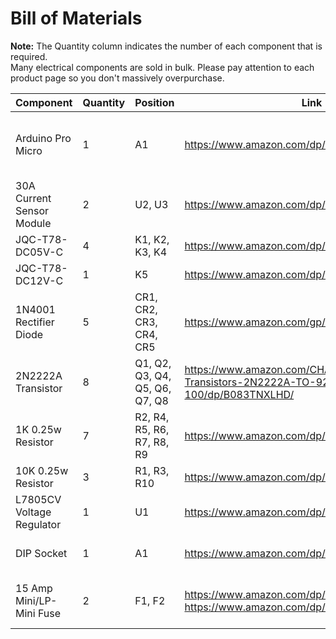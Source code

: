 # Bill of Materials

**Note:** The Quantity column indicates the number of each component that is required.\
Many electrical components are sold in bulk. Please pay attention to each product page so you don't massively overpurchase.

| Component                 | Quantity               | Position                       | Link                                                                                 | Notes                                     |
| --------                  | -------                | -------                        | -------                                                                              | -------                                   |
| Arduino Pro Micro         | 1                      | A1                             | https://www.amazon.com/dp/B01MTU9GOB/                                                | Program the board as "Arduino Leonardo"   |
| 30A Current Sensor Module | 2                      | U2, U3                         | https://www.amazon.com/dp/B07SPRL8DL/                                                | Terminals and pins must be desoldered     |
| JQC-T78-DC05V-C           | 4                      | K1, K2, K3, K4                 | https://www.amazon.com/dp/B07JHC6LYR/                                                |                                           |
| JQC-T78-DC12V-C           | 1                      | K5                             | https://www.amazon.com/dp/B07JGSJXF1/                                                |                                           |
| 1N4001 Rectifier Diode    | 5                      | CR1, CR2, CR3, CR4, CR5        | https://www.amazon.com/gp/product/B07Q3HBM63/                                        |                                           |
| 2N2222A Transistor        | 8                      | Q1, Q2, Q3, Q4, Q5, Q6, Q7, Q8 | https://www.amazon.com/CHANZON-BJT-Transistors-2N2222A-TO-92-100/dp/B083TNXLHD/      |                                           |
| 1K 0.25w Resistor         | 7                      | R2, R4, R5, R6, R7, R8, R9     | https://www.amazon.com/dp/B07HDDWFDD/                                                |                                           |
| 10K 0.25w Resistor        | 3                      | R1, R3, R10                    | https://www.amazon.com/dp/B0B4JFPHTW/                                                |                                           |
| L7805CV Voltage Regulator | 1                      | U1                             | https://www.amazon.com/dp/B083TBMJJS                                                 |                                           |
| DIP Socket                | 1                      | A1                             | https://www.amazon.com/dp/B07H3ST9SL                                                 | Used to socket the Pro Micro              |
| 15 Amp Mini/LP-Mini Fuse  | 2                      | F1, F2                         | https://www.amazon.com/dp/B0CHZ7NQ3Y or https://www.amazon.com/dp/B0CHZ8QFMV/        | Pick whichever type you prefer            |
